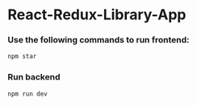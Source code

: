 # React-Redux-Library-App

### Use the following commands to run frontend:

```sh
npm star
```

### Run backend

```sh
npm run dev
```
